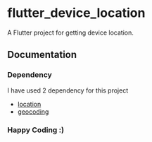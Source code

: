 # flutter_device_location

A Flutter project for getting device location.


## Documentation

### Dependency

I have used 2 dependency for this project

* [location](https://pub.dev/packages/location)
* [geocoding](https://pub.dev/packages/geocoding)


### Happy Coding :)
